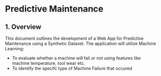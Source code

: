 # Predictive Maintenance
## 1. Overview
This document outlines the development of a Web App for Predictive Maintenance using a Synthetic Dataset.
The application will utilize Machine Learning:
+ To evaluate whether a machine will fail or not using features like machine temperature, tool wear etc.
+ To identify the specifc type of Machine Failure that occured
